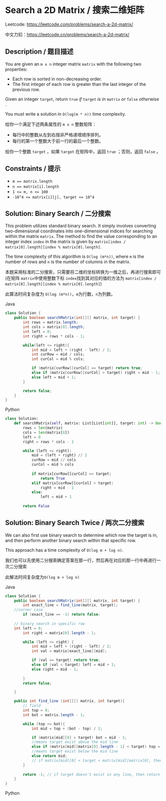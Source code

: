 # Search a 2D Matrix / 搜索二维矩阵

Leetcode: https://leetcode.com/problems/search-a-2d-matrix/

中文力扣：https://leetcode.cn/problems/search-a-2d-matrix/

## Description / 题目描述

You are given an `m x n` integer matrix `matrix` with the following two properties:

* Each row is sorted in non-decreasing order.
* The first integer of each row is greater than the last integer of the previous row.

Given an integer `target`, return `true` *if* `target` *is in* `matrix` *or* `false`  *otherwise* .

You must write a solution in `O(log(m * n))` time complexity.

给你一个满足下述两条属性的 `m x n` 整数矩阵：

* 每行中的整数从左到右按非严格递增顺序排列。
* 每行的第一个整数大于前一行的最后一个整数。

给你一个整数 `target` ，如果 `target` 在矩阵中，返回 `true` ；否则，返回 `false` 。

## Constraints **/ 提示**

* `m == matrix.length`
* `n == matrix[i].length`
* `1 <= m, n <= 100`
* `-10^4 <= matrix[i][j], target <= 10^4`

## Solution: Binary Search / 二分搜索

This problem utilizes standard binary search. It simply involves converting two-dimensional coordinates into one-dimensional indices for searching within the matrix `matrix`. The method to find the value corresponding to an integer index `index` in the matrix is given by `matrix[index / matrix[0].length][index % matrix[0].length]`.

The time complexity of this algorithm is `O(log (m*n))`, where `m` is the number of rows and `n` is the number of columns in the matrix.

本题采用标准的二分搜索，只需要将二维的坐标转换为一维之后，再进行搜索即可(在矩阵 `matrix`中使用整数下标 `index`找到其对应的值的方法为 `matrix[index / matrix[0].length][index % matrix[0].length]`)

此算法时间复杂度为 `O(log (m*n))`，`m`为行数，`n`为列数。

Java

```java
class Solution {
    public boolean searchMatrix(int[][] matrix, int target) {
        int rows = matrix.length;
        int cols = matrix[0].length;
        int left = 0;
        int right = rows * cols - 1;

        while(left <= right){
            int mid = left + (right - left) / 2;
            int curRow = mid / cols;
            int curCol = mid % cols;

            if (matrix[curRow][curCol] == target) return true;
            else if (matrix[curRow][curCol] > target) right = mid - 1;
            else left = mid + 1;
        }

        return false;
    }
}

```

Python

```python
class Solution:
    def searchMatrix(self, matrix: List[List[int]], target: int) -> bool:
        rows = len(matrix)
        cols = len(matrix[0])
        left = 0
        right = rows * cols - 1

        while (left <= right):
            mid = (left + right) // 2
            curRow = mid // cols
            curCol = mid % cols
  
            if matrix[curRow][curCol] == target:
                return True
            elif matrix[curRow][curCol] > target:
                right = mid - 1
            else:
                left = mid + 1
   
        return False
```

## Solution: Binary Search Twice / 两次二分搜索

We can also first use binary search to determine which row the target is in, and then perform another binary search within that specific row.

This approach has a time complexity of `O(log m + log n)`.

我们也可以先使用二分搜索确定答案在那一行，然后再在对应的那一行中再进行一次二分搜索

此解法时间复杂度为`O(log m + log n)`

Java

```java
class Solution {
    public boolean searchMatrix(int[][] matrix, int target) {
        int exact_line = find_line(matrix, target);
	//corner case
        if (exact_line == -1) return false;
  
	// binary search in specific row
	int left = 0;
        int right = matrix[0].length - 1;

        while (left <= right) {
            int mid = left + (right - left) / 2;
            int val = matrix[exact_line][mid];

            if (val == target) return true;
            else if (val < target) left = mid + 1;
            else right = mid - 1;
  
        }
        return false;

    }

    public int find_line (int[][] matrix, int target){
        // field
        int top = 0;
        int bot = matrix.length - 1;

        while (top <= bot){
            int mid = top + (bot - top) / 2;

            if (matrix[mid][0] > target) bot = mid - 1; 
            //means target exist above the mid line
            else if (matrix[mid][matrix[0].length - 1] < target) top = mid + 1;
            //means target exist below the mid line
            else return mid;
            // if matrix[mid][0] < target < matrix[mid][matrix[0], then return this mid
        }
  
        return -1; // if target doesn't exist in any line, then return -1
    }
}
```

Python

```

```
